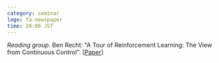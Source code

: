 ```yaml
---
category: seminar
logo: fa-newspaper
time: 20:00 JST
---
```


*Reading group*. Ben Recht: "A Tour of Reinforcement Learning: The View from Continuous Control". [[Paper](https://www.annualreviews.org/doi/pdf/10.1146/annurev-control-053018-023825)]
